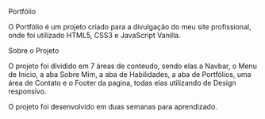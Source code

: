 Portfólio

O Portfólio é um projeto criado para a divulgação do meu site profissional, onde foi utilizado HTML5, CSS3 e JavaScript Vanilla.

Sobre o Projeto

O projeto foi dividido em 7 áreas de conteudo, sendo elas a Navbar, o Menu de Início, a aba Sobre Mim, a aba de Habilidades, a aba de Portfólios, uma área de Contato e o Footer da pagina, todas elas utilizando de Design responsivo.

O projeto foi desenvolvido em duas semanas para aprendizado.
